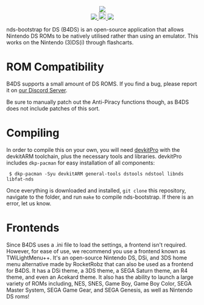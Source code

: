 <p align="center">
 <img src="https://i.imgur.com/BFIu7xX.png"><br>
  <a href="https://gbatemp.net/threads/nds-bootstrap-loader-run-commercial-nds-backups-from-an-sd-card.454323/">
   <img src="https://img.shields.io/badge/GBATemp-Thread-blue.svg">
  </a>
  <a href="https://dev.azure.com/DS-Homebrew/Builds/_build?definitionId=12">
   <img src="https://dev.azure.com/DS-Homebrew/Builds/_apis/build/status/ahezard.nds-bootstrap?branchName=master" height="20">
  </a>
  <a href="https://discord.gg/yqSut8c">
   <img src="https://img.shields.io/badge/Discord%20Server-%23nds--bootstrap-green.svg">
  </a>
</p>

nds-bootstrap for DS (B4DS) is an open-source application that allows Nintendo DS ROMs to be natively utilised rather than using an emulator. This works on the Nintendo (3)DS(i) through flashcarts.

# ROM Compatibility

B4DS supports a small amount of DS ROMS. If you find a bug, please report it on [our Discord Server](https://discord.gg/yqSut8c).

Be sure to manually patch out the Anti-Piracy functions though, as B4DS does not include patches of this sort.

# Compiling

In order to compile this on your own, you will need [devkitPro](https://devkitpro.org/) with the devkitARM toolchain, plus the necessary tools and libraries. devkitPro includes `dkp-pacman` for easy installation of all components:

```
 $ dkp-pacman -Syu devkitARM general-tools dstools ndstool libnds libfat-nds
```

Once everything is downloaded and installed, `git clone` this repository, navigate to the folder, and run `make` to compile nds-bootstrap. If there is an error, let us know.

# Frontends

Since B4DS uses a .ini file to load the settings, a frontend isn't required. However, for ease of use, we recommend you use a frontend known as TWiLightMenu++. It's an open-source Nintendo DS, DSi, and 3DS home menu alternative made by RocketRobz that can also be used as a frontend for B4DS. It has a DSi theme, a 3DS theme, a SEGA Saturn theme, an R4 theme, and even an Acekard theme. It also has the ability to launch a large variety of ROMs including, NES, SNES, Game Boy, Game Boy Color, SEGA Master System, SEGA Game Gear, and SEGA Genesis, as well as Nintendo DS roms!
